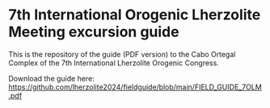 # 7th International Orogenic Lherzolite Meeting  excursion guide

This is the repository of the guide (PDF version) to the Cabo Ortegal Complex of the 7th International Lherzolite Orogenic Congress.

Download the guide here: https://github.com/lherzolite2024/fieldguide/blob/main/FIELD_GUIDE_7OLM.pdf


